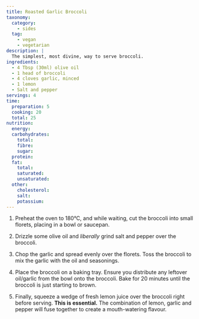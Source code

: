 ```yaml
---
title: Roasted Garlic Broccoli
taxonomy:
  category:
    - sides
  tag:
    - vegan
    - vegetarian
description: |
  The simplest, most divine, way to serve broccoli.
ingredients:
  - 4 Tbsp (30ml) olive oil
  - 1 head of broccoli
  - 4 cloves garlic, minced
  - 1 lemon
  - Salt and pepper
servings: 4
time:
  preparation: 5
  cooking: 20
  total: 25
nutrition:
  energy:
  carbohydrates:
    total:
    fibre:
    sugar:
  protein:
  fat:
    total:
    saturated:
    unsaturated:
  other:
    cholesterol:
    salt:
    potassium:
---
```


1. Preheat the oven to 180°C, and while waiting, cut the broccoli into small florets, placing in a bowl or saucepan.

2. Drizzle some olive oil and _liberally_ grind salt and pepper over the broccoli.

3. Chop the garlic and spread evenly over the florets. Toss the broccoli to mix the garlic with the oil and seasonings.

4. Place the broccoli on a baking tray. Ensure you distribute any leftover oil/garlic from the bowl onto the broccoli. Bake for 20 minutes until the broccoli is just starting to brown.

5. Finally, squeeze a wedge of fresh lemon juice over the broccoli right before serving. **This is essential.** The combination of lemon, garlic and pepper will fuse together to create a mouth-watering flavour.
